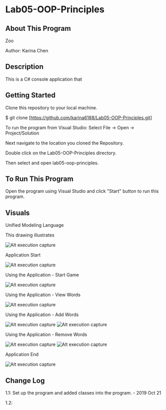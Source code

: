 # Lab05-OOP-Principles

## About This Program
Zoo

Author: Karina Chen

## Description
This is a C# console application that 

## Getting Started
Clone this repository to your local machine.

$ git clone [https://github.com/karina6188/Lab05-OOP-Principles.git]

To run the program from Visual Studio:
Select File -> Open -> Project/Solution

Next navigate to the location you cloned the Repository.

Double click on the Lab05-OOP-Principles directory.

Then select and open lab05-oop-principles.

## To Run This Program
Open the program using Visual Studio and click "Start" button to run this program.

## Visuals

Unified Modeling Language

This drawing illustrates 

![Alt execution capture]()

Application Start

![Alt execution capture]()

Using the Application - Start Game

![Alt execution capture]()

Using the Application - View Words

![Alt execution capture]()

Using the Application - Add Words

![Alt execution capture]()
![Alt execution capture]()

Using the Application - Remove Words

![Alt execution capture]()
![Alt execution capture]()

Application End

![Alt execution capture]()


## Change Log

1.1: Set up the program and added classes into the program. - 2019 Oct 21

1.2: 

